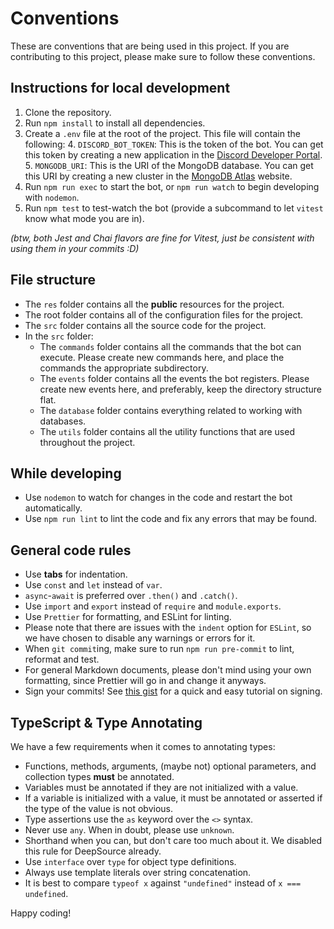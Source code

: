 # Conventions

These are conventions that are being used in this project. If you are contributing to this project, please make sure to
follow these conventions.

## Instructions for local development

1. Clone the repository.
2. Run `npm install` to install all dependencies.
3. Create a `.env` file at the root of the project. This file will contain the following: 4. `DISCORD_BOT_TOKEN`: This
   is the token of the bot. You can get this token by creating a new application in the
   [Discord Developer Portal](https://discord.com/developers/applications). 5. `MONGODB_URI`: This is the URI of the
   MongoDB database. You can get this URI by creating a new cluster in the
   [MongoDB Atlas](https://www.mongodb.com/cloud/atlas) website.
4. Run `npm run exec` to start the bot, or `npm run watch` to begin developing with `nodemon`.
5. Run `npm test` to test-watch the bot (provide a subcommand to let `vitest` know what mode you are in).

_(btw, both Jest and Chai flavors are fine for Vitest, just be consistent with using them in your commits :D)_

## File structure

-   The `res` folder contains all the **public** resources for the project.
-   The root folder contains all of the configuration files for the project.
-   The `src` folder contains all the source code for the project.
-   In the `src` folder:
    -   The `commands` folder contains all the commands that the bot can execute. Please create new commands here, and
        place the commands the appropriate subdirectory.
    -   The `events` folder contains all the events the bot registers. Please create new events here, and preferably,
        keep the directory structure flat.
    -   The `database` folder contains everything related to working with databases.
    -   The `utils` folder contains all the utility functions that are used throughout the project.

## While developing

-   Use `nodemon` to watch for changes in the code and restart the bot automatically.
-   Use `npm run lint` to lint the code and fix any errors that may be found.

## General code rules

-   Use **tabs** for indentation.
-   Use `const` and `let` instead of `var`.
-   `async`-`await` is preferred over `.then()` and `.catch()`.
-   Use `import` and `export` instead of `require` and `module.exports`.
-   Use `Prettier` for formatting, and ESLint for linting.
-   Please note that there are issues with the `indent` option for `ESLint`, so we have chosen to disable any warnings
    or errors for it.
-   When `git commit`ing, make sure to run `npm run pre-commit` to lint, reformat and test.
-   For general Markdown documents, please don't mind using your own formatting, since Prettier will go in and change it
    anyways.
-   Sign your commits! See [this gist](https://gist.github.com/Beneboe/3183a8a9eb53439dbee07c90b344c77e) for a quick and
    easy tutorial on signing.

## TypeScript & Type Annotating

We have a few requirements when it comes to annotating types:

-   Functions, methods, arguments, (maybe not) optional parameters, and collection types **must** be annotated.
-   Variables must be annotated if they are not initialized with a value.
-   If a variable is initialized with a value, it must be annotated or asserted if the type of the value is not obvious.
-   Type assertions use the `as` keyword over the `<>` syntax.
-   Never use `any`. When in doubt, please use `unknown`.
-   Shorthand when you can, but don't care too much about it. We disabled this rule for DeepSource already.
-   Use `interface` over `type` for object type definitions.
-   Always use template literals over string concatenation.
-   It is best to compare `typeof x` against `"undefined"` instead of `x === undefined`.

Happy coding!
